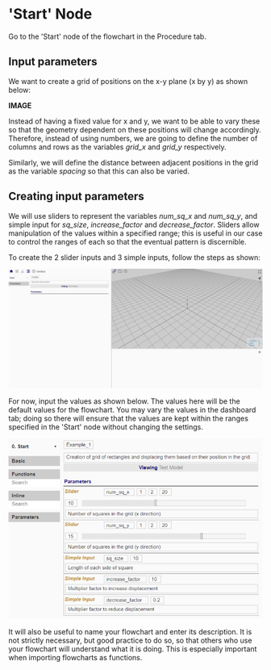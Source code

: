 # 'Start' Node

Go to the 'Start' node of the flowchart in the Procedure tab. 

## Input parameters

We want to create a grid of positions on the x-y plane (x by y) as shown below:

**IMAGE**

Instead of having a fixed value for x and y, we want to be able to vary these so that the geometry dependent on these positions will change accordingly. Therefore, instead of using numbers, we are going to define the number of columns and rows as the variables *grid_x* and *grid_y* respectively. 

Similarly, we will define the distance between adjacent positions in the grid as the variable *spacing* so that this can also be varied. 

## Creating input parameters

We will use sliders to represent the variables *num_sq_x* and *num_sq_y*, and simple input for *sq_size*, *increase_factor* and *decrease_factor*. Sliders allow manipulation of the values within a specified range; this is useful in our case to control the ranges of each so that the eventual pattern is discernible. 

To create the 2 slider inputs and 3 simple inputs, follow the steps as shown:

![Navigation](./imgs/6.2.1-example1-startnode-navigation.gif)

For now, input the values as shown below. The values here will be the default values for the flowchart. You may vary the values in the dashboard tab; doing so there will ensure that the values are kept within the ranges specified in the 'Start' node without changing the settings. 

![Parameter Values](./imgs/6.2.1-example1-startnode-parametervalues.png)

It will also be useful to name your flowchart and enter its description. It is not strictly necessary, but good practice to do so, so that others who use your flowchart will understand what it is doing. This is especially important when importing flowcharts as functions. 